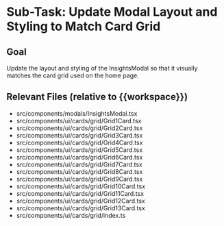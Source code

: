 # Sub-Task: Update Modal Layout and Styling to Match Card Grid

## Goal
Update the layout and styling of the InsightsModal so that it visually matches the card grid used on the home page.

## Relevant Files (relative to {{workspace}})
- src/components/modals/InsightsModal.tsx
- src/components/ui/cards/grid/Grid1Card.tsx
- src/components/ui/cards/grid/Grid2Card.tsx
- src/components/ui/cards/grid/Grid3Card.tsx
- src/components/ui/cards/grid/Grid4Card.tsx
- src/components/ui/cards/grid/Grid5Card.tsx
- src/components/ui/cards/grid/Grid6Card.tsx
- src/components/ui/cards/grid/Grid7Card.tsx
- src/components/ui/cards/grid/Grid8Card.tsx
- src/components/ui/cards/grid/Grid9Card.tsx
- src/components/ui/cards/grid/Grid10Card.tsx
- src/components/ui/cards/grid/Grid11Card.tsx
- src/components/ui/cards/grid/Grid12Card.tsx
- src/components/ui/cards/grid/Grid13Card.tsx
- src/components/ui/cards/grid/index.ts